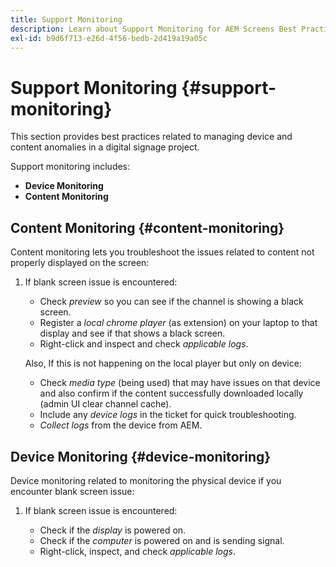 ```yaml
---
title: Support Monitoring
description: Learn about Support Monitoring for AEM Screens Best Practices Guide.
exl-id: b9d6f713-e26d-4f56-bedb-2d419a19a05c
---
```

# Support Monitoring {#support-monitoring}

This section provides best practices related to managing device and content anomalies in a digital signage project.

Support monitoring includes:

* **Device Monitoring**
* **Content Monitoring**

## Content Monitoring {#content-monitoring}

Content monitoring lets you troubleshoot the issues related to content not properly displayed on the screen:

1. If blank screen issue is encountered:

   * Check *preview* so you can see if the channel is showing a black screen.
   * Register a *local chrome player* (as extension) on your laptop to that display and see if that shows a black screen.
   * Right-click and inspect and check *applicable logs*.

   Also, If this is not happening on the local player but only on device:

   * Check *media type* (being used) that may have issues on that device and also confirm if the content successfully downloaded locally (admin UI clear channel cache).
   * Include any *device logs* in the ticket for quick troubleshooting.
   * *Collect logs* from the device from AEM.
 
## Device Monitoring {#device-monitoring}

Device monitoring related to monitoring the physical device if you encounter blank screen issue:

1. If blank screen issue is encountered:

   * Check if the *display* is powered on.
   * Check if the *computer* is powered on and is sending signal.
   * Right-click, inspect, and check *applicable logs*.
